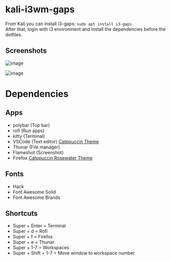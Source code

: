 # kali-i3wm-gaps
From Kali you can install i3-gaps: `sudo apt install i3-gaps`  
After that, login with i3 environment and install the dependencies before the dotfiles.

## Screenshots
![image](https://user-images.githubusercontent.com/28929503/153700362-438f8b82-9814-4c43-a1d7-15be2040bf5d.png)

![image](https://user-images.githubusercontent.com/28929503/153700400-e5c52a2a-7885-4d7e-94ed-fd47de6a14ec.png)


# Dependencies
## Apps
- polybar (Top bar)
- rofi (Run apps)
- kitty (Terminal)
- VSCode (Text editor) [Catppuccin Theme](https://github.com/catppuccin/vscode)
- Thunar (File manager)
- Flameshot (Screenshot)
- Firefox [Catppuccin Rosewater Theme](https://addons.mozilla.org/en-US/firefox/addon/catppuccin-dark-rosewater/)

## Fonts
- Hack
- Font Awesome Solid
- Font Awesome Brands

## Shortcuts
- Super + Enter = Terminal
- Super + d = Rofi
- Super + f = Firefox
- Super + e = Thunar
- Super + 1-7 = Workspaces
- Super + Shift + 1-7 = Move window to workspace number
